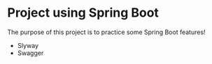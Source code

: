 # Project using Spring Boot
The purpose of this project is to practice some Spring Boot features!
- Slyway
- Swagger 
